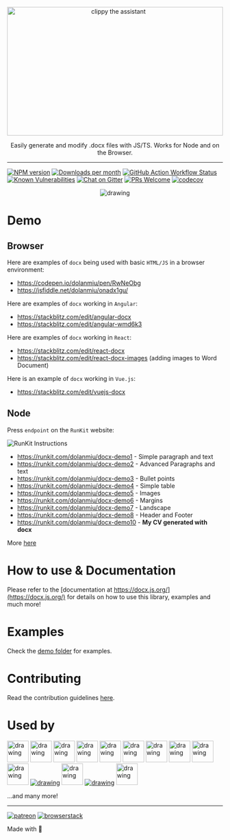 <p align="center">
    <img src="./logo/logo-animate.svg" width="100%" height="300" alt="clippy the assistant">
</p>

<p align="center">
    Easily generate and modify .docx files with JS/TS. Works for Node and on the Browser.
</p>

---

[![NPM version][npm-image]][npm-url]
[![Downloads per month][downloads-image]][downloads-url]
[![GitHub Action Workflow Status][github-actions-workflow-image]][github-actions-workflow-url]
[![Known Vulnerabilities][snky-image]][snky-url]
[![Chat on Gitter][gitter-image]][gitter-url]
[![PRs Welcome][pr-image]][pr-url]
[![codecov][codecov-image]][codecov-url]

<p align="center">
    <img src="https://i.imgur.com/QeL1HuU.png" alt="drawing"/>
</p>

# Demo

## Browser

Here are examples of `docx` being used with basic `HTML/JS` in a browser environment:

-   https://codepen.io/dolanmiu/pen/RwNeObg
-   https://jsfiddle.net/dolanmiu/onadx1gu/

Here are examples of `docx` working in `Angular`:

-   https://stackblitz.com/edit/angular-docx
-   https://stackblitz.com/edit/angular-wmd6k3

Here are examples of `docx` working in `React`:

-   https://stackblitz.com/edit/react-docx
-   https://stackblitz.com/edit/react-docx-images (adding images to Word Document)

Here is an example of `docx` working in `Vue.js`:

-   https://stackblitz.com/edit/vuejs-docx

## Node

Press `endpoint` on the `RunKit` website:

![RunKit Instructions](https://user-images.githubusercontent.com/2917613/38582539-f84311b6-3d07-11e8-90db-5885ae02c3c4.png)

-   https://runkit.com/dolanmiu/docx-demo1 - Simple paragraph and text
-   https://runkit.com/dolanmiu/docx-demo2 - Advanced Paragraphs and text
-   https://runkit.com/dolanmiu/docx-demo3 - Bullet points
-   https://runkit.com/dolanmiu/docx-demo4 - Simple table
-   https://runkit.com/dolanmiu/docx-demo5 - Images
-   https://runkit.com/dolanmiu/docx-demo6 - Margins
-   https://runkit.com/dolanmiu/docx-demo7 - Landscape
-   https://runkit.com/dolanmiu/docx-demo8 - Header and Footer
-   https://runkit.com/dolanmiu/docx-demo10 - **My CV generated with docx**

More [here](https://github.com/dolanmiu/docx/tree/master/demo)

# How to use & Documentation

Please refer to the [documentation at https://docx.js.org/](https://docx.js.org/) for details on how to use this library, examples and much more!

# Examples

Check the [demo folder](https://github.com/dolanmiu/docx/tree/master/demo) for examples.

# Contributing

Read the contribution guidelines [here](https://docx.js.org/#/contribution-guidelines).

# Used by

[<img src="https://i.imgur.com/zy5qWmI.png" alt="drawing" height="50"/>](https://hfour.com/)
[<img src="https://i.imgur.com/OYP5tgS.png" alt="drawing" height="50"/>](https://fuzzproductions.com/)
[<img src="https://i.imgur.com/zUDMfZ3.png" alt="drawing" height="50"/>](https://www.mettzer.com/)
[<img src="https://i.imgur.com/wtNB1uq.png" alt="drawing" height="50"/>](https://www.wisedoc.net/)
[<img src="https://i.imgur.com/suiH2zc.png" alt="drawing" height="50"/>](https://www.dabblewriter.com/)
[<img src="https://i.imgur.com/1LjuK2M.png" alt="drawing" height="50"/>](https://turbopatent.com/)
[<img src="https://i.imgur.com/dHMg0wF.gif" alt="drawing" height="50"/>](http://www.madisoncres.com/)
[<img src="https://i.imgur.com/QEZXU5b.png" alt="drawing" height="50"/>](https://www.beekast.com/)
[<img src="https://i.imgur.com/XVU6aoi.png" alt="drawing" height="50"/>](https://herraizsoto.com/)
[<img src="https://i.imgur.com/fn1xccG.png" alt="drawing" height="50"/>](http://www.ativer.com.br/)
[<img src="https://i.imgur.com/cmykN7c.png" alt="drawing"/>](https://www.arity.co/)
[<img src="https://i.imgur.com/PXo25um.png" alt="drawing" height="50"/>](https://www.circadianrisk.com/)
[<img src="https://i.imgur.com/AKGhtlh.png" alt="drawing"/>](https://lexense.com/)
[<img src="https://i.imgur.com/9tqJaHw.png" alt="drawing" height="50"/>](https://novelpad.co/)

...and many more!

---

[![patreon][patreon-image]][patreon-url]
[![browserstack][browserstack-image]][browserstack-url]

Made with 💖

[npm-image]: https://badge.fury.io/js/docx.svg
[npm-url]: https://npmjs.org/package/docx
[downloads-image]: https://img.shields.io/npm/dm/docx.svg
[downloads-url]: https://npmjs.org/package/docx
[github-actions-workflow-image]: https://github.com/dolanmiu/docx/workflows/Default/badge.svg
[github-actions-workflow-url]: https://github.com/dolanmiu/docx/actions
[snky-image]: https://snyk.io/test/github/dolanmiu/docx/badge.svg
[snky-url]: https://snyk.io/test/github/dolanmiu/docx
[gitter-image]: https://badges.gitter.im/dolanmiu/docx.svg
[gitter-url]: https://gitter.im/docx-lib/Lobby
[pr-image]: https://img.shields.io/badge/PRs-welcome-brightgreen.svg
[pr-url]: http://makeapullrequest.com
[codecov-image]: https://codecov.io/gh/dolanmiu/docx/branch/master/graph/badge.svg
[codecov-url]: https://codecov.io/gh/dolanmiu/docx
[patreon-image]: https://user-images.githubusercontent.com/2917613/51251459-4e880480-1991-11e9-92bf-38b96675a9e2.png
[patreon-url]: https://www.patreon.com/dolanmiu
[browserstack-image]: https://user-images.githubusercontent.com/2917613/54233552-128e9d00-4505-11e9-88fb-025a4e04007c.png
[browserstack-url]: https://www.browserstack.com
